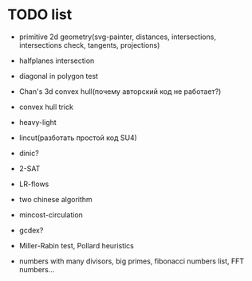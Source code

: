 # TODO list

- primitive 2d geometry(svg-painter, distances, intersections, intersections check, tangents, projections)
- halfplanes intersection
- diagonal in polygon test
- Chan's 3d convex hull(почему авторский код не работает?)

- convex hull trick
- heavy-light
- lincut(разботать простой код SU4)

- dinic?
- 2-SAT
- LR-flows
- two chinese algorithm
- mincost-circulation

- gcdex?
- Miller-Rabin test, Pollard heuristics
- numbers with many divisors, big primes, fibonacci numbers list, FFT numbers...
